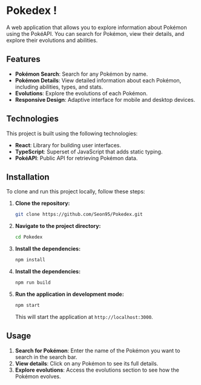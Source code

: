 # Pokedex !

A web application that allows you to explore information about Pokémon using the PokéAPI. You can search for Pokémon, view their details, and explore their evolutions and abilities.

## Features

- **Pokémon Search**: Search for any Pokémon by name.
- **Pokémon Details**: View detailed information about each Pokémon, including abilities, types, and stats.
- **Evolutions**: Explore the evolutions of each Pokémon.
- **Responsive Design**: Adaptive interface for mobile and desktop devices.

## Technologies

This project is built using the following technologies:

- **React**: Library for building user interfaces.
- **TypeScript**: Superset of JavaScript that adds static typing.
- **PokéAPI**: Public API for retrieving Pokémon data.

## Installation

To clone and run this project locally, follow these steps:

1. **Clone the repository:**

   ```bash
   git clone https://github.com/Seon95/Pokedex.git
   ```

2. **Navigate to the project directory:**

   ```bash
   cd Pokedex
   ```

3. **Install the dependencies:**

   ```bash
   npm install
   ```

4. **Install the dependencies:**

   ```bash
   npm run build
   ```

5. **Run the application in development mode:**

   ```bash
   npm start
   ```

   This will start the application at `http://localhost:3000`.

## Usage

1. **Search for Pokémon**: Enter the name of the Pokémon you want to search in the search bar.
2. **View details**: Click on any Pokémon to see its full details.
3. **Explore evolutions**: Access the evolutions section to see how the Pokémon evolves.
